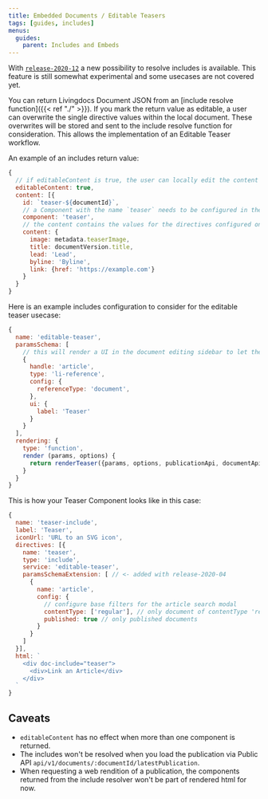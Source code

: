 ```yaml
---
title: Embedded Documents / Editable Teasers
tags: [guides, includes]
menus:
  guides:
    parent: Includes and Embeds
---
```


With [`release-2020-12`](https://github.com/livingdocsIO/livingdocs-release-notes/blob/master/releases/release-2020-12.md) a new possibility to resolve includes is available. This feature is still somewhat experimental and some usecases are not covered yet.

You can return Livingdocs Document JSON from an [include resolve function]({{< ref "./" >}}).
If you mark the return value as editable, a user can overwrite the single directive values within the local document. These overwrites will be stored and sent to the include resolve function for consideration.
This allows the implementation of an Editable Teaser workflow.

An example of an includes return value:
```js
{
  // if editableContent is true, the user can locally edit the content
  editableContent: true,
  content: [{
    id: `teaser-${documentId}`,
    // a Component with the name `teaser` needs to be configured in the design
    component: 'teaser',
    // the content contains the values for the directives configured on the `teaser` component
    content: {
      image: metadata.teaserImage,
      title: documentVersion.title,
      lead: 'Lead',
      byline: 'Byline',
      link: {href: 'https://example.com'}
    }
  }
}
```

Here is an example includes configuration to consider for the editable teaser usecase:
```js
{
  name: 'editable-teaser',
  paramsSchema: [
    // this will render a UI in the document editing sidebar to let the User select a document
    {
      handle: 'article',
      type: 'li-reference',
      config: {
        referenceType: 'document',
      },
      ui: {
        label: 'Teaser'
      }
    }
  ],
  rendering: {
    type: 'function',
    render (params, options) {
      return renderTeaser({params, options, publicationApi, documentApi})
    }
  }
}
```

This is how your Teaser Component looks like in this case:
```js
{
  name: 'teaser-include',
  label: 'Teaser',
  iconUrl: 'URL to an SVG icon',
  directives: [{
    name: 'teaser',
    type: 'include',
    service: 'editable-teaser',
    paramsSchemaExtension: [ // <- added with release-2020-04
      {
        name: 'article',
        config: {
          // configure base filters for the article search modal
          contentType: ['regular'], // only document of contentType 'regular'
          published: true // only published documents
        }
      }
    ]
  }],
  html: `
    <div doc-include="teaser">
      <div>Link an Article</div>
    </div>
  `
}
```


## Caveats
- `editableContent` has no effect when more than one component is returned.
- The includes won't be resolved when you load the publication via Public API `api/v1/documents/:documentId/latestPublication`.
- When requesting a web rendition of a publication, the components returned from the include resolver won't be part of rendered html for now.
